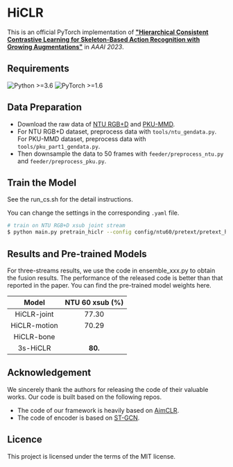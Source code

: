 # HiCLR

This is an official PyTorch implementation of [**"Hierarchical Consistent Contrastive Learning for Skeleton-Based Action Recognition with Growing Augmentations"**](https://arxiv.org/abs/2211.13466) in *AAAI 2023*. 

## Requirements
  ![Python >=3.6](https://img.shields.io/badge/Python->=3.6-yellow.svg)    ![PyTorch >=1.6](https://img.shields.io/badge/PyTorch->=1.4-blue.svg)


## Data Preparation
- Download the raw data of [NTU RGB+D](https://github.com/shahroudy/NTURGB-D) and [PKU-MMD](https://www.icst.pku.edu.cn/struct/Projects/PKUMMD.html).
- For NTU RGB+D dataset, preprocess data with `tools/ntu_gendata.py`. For PKU-MMD dataset, preprocess data with `tools/pku_part1_gendata.py`.
- Then downsample the data to 50 frames with `feeder/preprocess_ntu.py` and `feeder/preprocess_pku.py`.

## Train the Model
See the run_cs.sh for the detail instructions.

You can change the settings in the corresponding `.yaml` file. 

```bash
# train on NTU RGB+D xsub joint stream
$ python main.py pretrain_hiclr --config config/ntu60/pretext/pretext_hiclr_xsub_joint.yaml
```
## Results and Pre-trained Models
For three-streams results, we use the code in ensemble_xxx.py to obtain the fusion results.
The performance of the released code is better than that reported in the paper.
You can find the pre-trained model weights here.

|     Model     | NTU 60 xsub (%) |
| :-----------: | :-------------: |
| HiCLR-joint  |      77.30      |
| HiCLR-motion |      70.29      |
|  HiCLR-bone  |            |
|   3s-HiCLR   |    **80.**    |


## Acknowledgement
We sincerely thank the authors for releasing the code of their valuable works. Our code is built based on the following repos.
- The code of our framework is heavily based on [AimCLR](https://github.com/Levigty/AimCLR).
- The code of encoder is based on [ST-GCN](https://github.com/yysijie/st-gcn/blob/master/OLD_README.md).

## Licence

This project is licensed under the terms of the MIT license.
